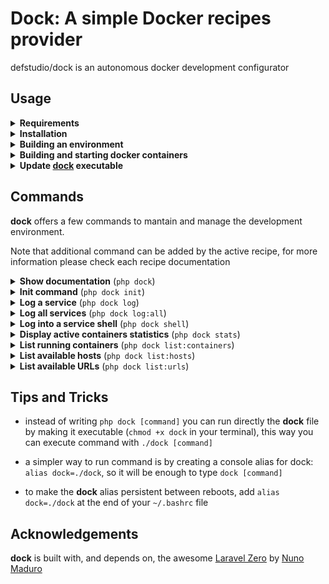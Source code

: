 # Dock: A simple Docker recipes provider

defstudio/dock is an autonomous docker development configurator


## Usage

<details>
   <summary><strong>Requirements</strong></summary>
   
   **dock** is a laravel-zero system packed in a .phar file, that uses docker and docker-compose in order to build a development environment. In order to work properly it needs a working installation of:
   - php (^7.3)
   - docker
   - docker-compose

</details>

<details>
   <summary><strong>Installation</strong></summary>
   
   **dock** does not require installation, simply download the binary file from [here](https://gitlab.com/defstudio/dock/-/raw/master/builds/dock) or type this from your project folder:
   
   ```bash
   wget https://gitlab.com/defstudio/dock/-/raw/master/builds/dock
   ```
</details>

<details>
   <summary><strong>Building an environment</strong></summary>
   
   in order to build a development environment, **dock** uses a "recipe" system that configure the proper services for the development target.
   
   the first step is .env file initialization:
   
   ```bash
   php dock init
   ```
   
   the system will let you choose a list of recipes:
   
   ![recipes-prompt](https://gitlab.com/defstudio/dock/-/raw/master/docs/images/recipes-prompt.jpg)
   
   and a configuration wizard will start, if available:
   
   ![recipe wizard](https://gitlab.com/defstudio/dock/-/raw/master/docs/images/recipes-wizard.jpg)
   
   the process will end up with an `env` file and a `src` folder in your project root:
   
   ```
   Project Root
   |-- dock
   |-- .env
   |-- src/
   ```
</details>


<details>
   <summary><strong>Building and starting docker containers</strong></summary>
   
   after an `.env` file is created (manually or by running the `php dock init` command) the development environment can be bring to life:
   
   ```bash
   php dock start --build
   ```
   
   the process can take quite a few minutes, so stop for a coffe (or better, a beer), it will end up with a confirmation in your terminal:
   
   ![startup completed](https://gitlab.com/defstudio/dock/-/raw/master/docs/images/recipes-start-done.jpg)
   
   your development system is up and running!
</details>



<details>
   <summary><strong>Update <u>dock</u> executable</strong></summary>
   
   **dock** embeds a self update command that checks current version against the last released version and auto updates itself:
   
   ```bash
   php dock self-update
   ```
   
   ![command-self-update](https://gitlab.com/defstudio/dock/-/raw/master/docs/images/commands-self-update.jpg)
</details>

## Commands

**dock** offers a few commands to mantain and manage the development environment. 

Note that additional command can be added by the active recipe, for more information please check each recipe documentation


<details>
   <summary><strong>Show documentation</strong> (<code>php dock</code>)</summary>
   
   by typing `php dock` command a list with all available commands will be displayed
</details>

<details>
   <summary><strong>Init command</strong> (<code>php dock init</code>)</summary>
   
   the initialization wizard can be started at any time with the `php dock init --force` command
   
   note that in order to load the changes the environment should be shut down with the `php dock stop` command
</details>

<details>
   <summary><strong>Log a service</strong> (<code>php dock log</code>)</summary>
   
   with the `php dock log` command, a service selection prompt will be displayed and will let the user choose a service for showing its live log:
   
   ![log](https://gitlab.com/defstudio/dock/-/raw/master/docs/images/commands-log.jpg)
   
   to bypass the prompt, the service name can be given as parameter for the command, es. `php dock log nginx`

</details>

<details>
   <summary><strong>Log all services</strong> (<code>php dock log:all</code>)</summary>
   
   a condensed log for all services can be displayed with the `php dock log:all` command:
   
   ![log all](https://gitlab.com/defstudio/dock/-/raw/master/docs/images/commands-log-all.jpg)
</details>

<details>
   <summary><strong>Log into a service shell</strong> (<code>php dock shell</code>)</summary>
   
   it is useful, sometimes, to log into a specific container, with the `php dock shell` commands it is possible to select the service to log into:
   
   ![shell command](https://gitlab.com/defstudio/dock/-/raw/master/docs/images/commands-shell.jpg)
   
   to bypass the prompt, the service name can be given as parameter for the command, ie. `php dock log php`
</details>

<details>
   <summary><strong>Display active containers statistics</strong> (<code>php dock stats</code>)</summary>
   
   **dock** embeds docker's `stats` command to display containers memory, cpu, i/o data into its own `php dock stats` command
</details>

<details>
   <summary><strong>List running containers</strong> (<code>php dock list:containers</code>)</summary>
   
   with the `php dock list:containers` command, **dock** will display the list of all running containers in the system
   
   ![list containers](https://gitlab.com/defstudio/dock/-/raw/master/docs/images/commands-list-containers.jpg)
</details>

<details>
   <summary><strong>List available hosts</strong> (<code>php dock list:hosts</code>)</summary>
   
   usually you will bind your services to a custom hostname, in order to simplify the addressing during development.
   
   this means that the OS _hosts_ file should be updated to include the mapping between these hostnames and the local ip address.
   
   to obtain a list of the hostnames defined by the build process, type `php dock list:hosts` in your terminal:
   
   ![list containers](https://gitlab.com/defstudio/dock/-/raw/master/docs/images/commands-list-hosts.jpg)
   
   in this example, you should append this entries to your _hosts_ file
   
   ```
   127.0.0.1         laravel.ktm
   127.0.0.1         mysql.laravel.ktm
   127.0.0.1         mail.laravel.ktm
   ```
</details>

<details>
   <summary><strong>List available URLs</strong> (<code>php dock list:urls</code>)</summary>
   
   like the `list:urls` command, with `php dock list:urls` **dock** can display the list of available urls defined during the build process:
   
   ![list containers](https://gitlab.com/defstudio/dock/-/raw/master/docs/images/commands-list-urls.jpg)
</details>



## Tips and Tricks

- instead of writing `php dock [command]` you can run directly the **dock** file by making it executable (`chmod +x dock` in your terminal), this way you can execute command with `./dock [command]`

- a simpler way to run command is by creating a console alias for dock: `alias dock=./dock`, so it will be enough to type `dock [command]`

- to make the **dock** alias persistent between reboots, add `alias dock=./dock` at the end of your `~/.bashrc` file


## Acknowledgements

**dock** is built with, and depends on, the awesome [Laravel Zero](https://laravel-zero.com/) by [Nuno Maduro](https://github.com/nunomaduro) 
